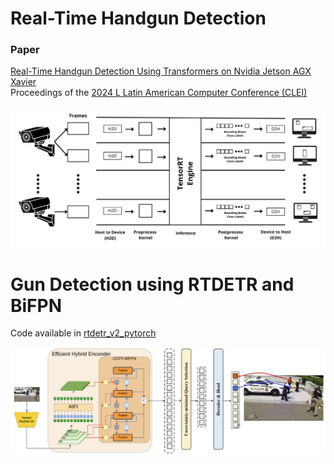 # Real-Time Handgun Detection

### Paper
[Real-Time Handgun Detection Using Transformers on Nvidia Jetson AGX Xavier](https://ieeexplore.ieee.org/document/10700426) <br>
Proceedings of the [2024 L Latin American Computer Conference (CLEI)](https://ieeexplore.ieee.org/xpl/conhome/10700041/proceeding) <br>

![App Screenshot](assets/Pipeline_CUDA.png)

# Gun Detection using RTDETR and BiFPN

Code available in [rtdetr_v2_pytorch](./rtdetr_v2_pytorch/data)

![App Screenshot](assets/RTDETR_BIFPN.png)
